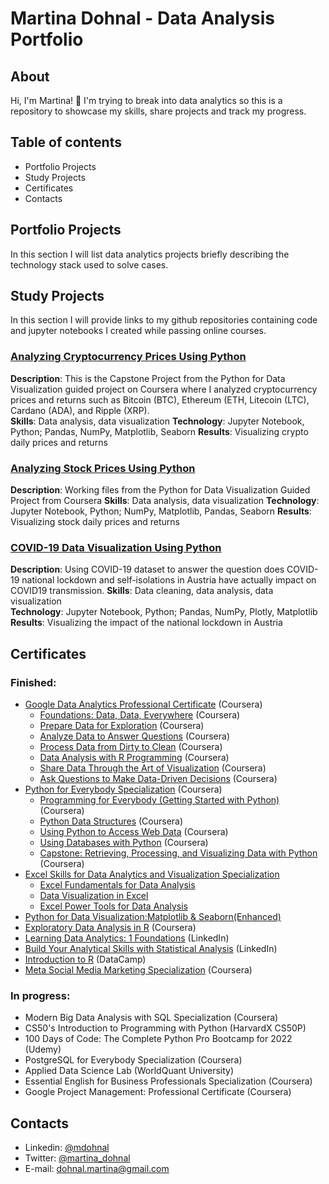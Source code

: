 # Martina Dohnal - Data Analysis Portfolio

## About

Hi, I'm Martina! 👋
I'm trying to break into data analytics so this is a repository to showcase my skills, share projects and track my progress.

## Table of contents
* Portfolio Projects
* Study Projects
* Certificates
* Contacts

## Portfolio Projects
In this section I will list data analytics projects briefly describing the technology stack used to solve cases.

## Study Projects
In this section I will provide links to my github repositories containing code and jupyter notebooks I created while passing online courses.

### [Analyzing Cryptocurrency Prices Using Python](https://github.com/MartinaDohnal/Various_Projects/tree/main/Cryptocurrency%20Prices)
**Description**: This is the Capstone Project from the Python for Data Visualization guided project on Coursera where I analyzed cryptocurrency prices and returns such as Bitcoin (BTC), Ethereum (ETH, Litecoin (LTC), Cardano (ADA), and Ripple (XRP).   
**Skills**: Data analysis, data visualization
**Technology**: Jupyter Notebook, Python; Pandas, NumPy, Matplotlib, Seaborn 
**Results**: Visualizing crypto daily prices and returns

### [Analyzing Stock Prices Using Python](https://github.com/MartinaDohnal/Various_Projects/tree/main/Stock%20Data)
**Description**: Working files from the Python for Data Visualization Guided Project from Coursera
**Skills**: Data analysis, data visualization
**Technology**: Jupyter Notebook, Python; NumPy, Matplotlib, Pandas, Seaborn
**Results**: Visualizing stock daily prices and returns

### [COVID-19 Data Visualization Using Python](https://github.com/MartinaDohnal/Various_Projects/tree/main/COVID-19)
**Description**: Using COVID-19 dataset to answer the question does COVID-19 national lockdown and self-isolations in Austria have actually impact on COVID19 transmission.
**Skills**: Data cleaning, data analysis, data visualization  
**Technology**: Jupyter Notebook, Python; Pandas, NumPy, Plotly, Matplotlib 
**Results**: Visualizing the impact of the national lockdown in Austria 

## Certificates
### Finished:
* [Google Data Analytics Professional Certificate](https://www.coursera.org/account/accomplishments/specialization/certificate/5UQRJZLUAFUL) (Coursera)
  * [Foundations: Data, Data, Everywhere](https://1drv.ms/b/s!Aj0Pe7UARYAvgc094kBm1yJ-z7KMmw?e=7WZHxO) (Coursera)
  * [Prepare Data for Exploration](https://1drv.ms/b/s!Aj0Pe7UARYAvgc1HPxohvkgLA0Mh3w?e=86EcYh) (Coursera)
  * [Analyze Data to Answer Questions](https://1drv.ms/b/s!Aj0Pe7UARYAvgc1IYj9mEP_392v5DA?e=Fs3Bd1) (Coursera)
  * [Process Data from Dirty to Clean](https://1drv.ms/b/s!Aj0Pe7UARYAvgc084HyTMtXuNil9cQ?e=xVzkrP) (Coursera)
  * [Data Analysis with R Programming](https://1drv.ms/b/s!Aj0Pe7UARYAvgc1ChjxwMUMM16I2vg?e=YL5hUI) (Coursera)
  * [Share Data Through the Art of Visualization](https://1drv.ms/b/s!Aj0Pe7UARYAvgc1Ks19L13-berfEzA?e=kzMSSo) (Coursera)
  * [Ask Questions to Make Data-Driven Decisions](https://1drv.ms/b/s!Aj0Pe7UARYAvgc1FUrm8_9RavMiL3g?e=wJ5c3v) (Coursera)
* [Python for Everybody Specialization](https://1drv.ms/b/s!Aj0Pe7UARYAvgfIsR3c6sLhS78SKZw?e=R9crfB) (Coursera)
  * [Programming for Everybody (Getting Started with Python)](https://1drv.ms/b/s!Aj0Pe7UARYAvgc1Erj8wd8rs9wljzA?e=BQQ4vc) (Coursera)
  * [Python Data Structures](https://1drv.ms/b/s!Aj0Pe7UARYAvgc1LcXq7BiSZ465PKw?e=2upSMc) (Coursera)
  * [Using Python to Access Web Data](https://1drv.ms/b/s!Aj0Pe7UARYAvge8PH7q3hPDW7nNkGA?e=YCMPA2) (Coursera)
  * [Using Databases with Python](https://1drv.ms/b/s!Aj0Pe7UARYAvgfItGyWQ695mexMIMg?e=WDBDgr) (Coursera)
  * [Capstone: Retrieving, Processing, and Visualizing Data with Python](https://1drv.ms/b/s!Aj0Pe7UARYAvgfIxyd8kKx3pXitSoA?e=g1SBHO) (Coursera)
* [Excel Skills for Data Analytics and Visualization Specialization](https://1drv.ms/b/s!Aj0Pe7UARYAvgfskG8SX4ZURtd2bhg?e=a8bkPv)
  * [Excel Fundamentals for Data Analysis](https://1drv.ms/b/s!Aj0Pe7UARYAvgfc3o6alLLt7pI3Z6w?e=oBsU7J)
  * [Data Visualization in Excel](https://1drv.ms/b/s!Aj0Pe7UARYAvgflVOGA7T1z6lDojOA?e=EWoScI)
  * [Excel Power Tools for Data Analysis](https://1drv.ms/b/s!Aj0Pe7UARYAvgfsnHZ0jWmkRZu5--Q?e=c2enIP)
* [Python for Data Visualization:Matplotlib & Seaborn(Enhanced)](https://1drv.ms/b/s!Aj0Pe7UARYAvgftZwDkirG4plYRBZg?e=8JiV0c)
* [Exploratory Data Analysis in R](https://1drv.ms/b/s!Aj0Pe7UARYAvgc1QnXWb2gjBFdNt3Q?e=el8jsT) (Coursera)
* [Learning Data Analytics: 1 Foundations](https://1drv.ms/b/s!Aj0Pe7UARYAvgc1V-rqBkVuLY876oA?e=OE45f0) (LinkedIn)
* [Build Your Analytical Skills with Statistical Analysis](https://www.linkedin.com/learning/paths/build-your-analytical-skills-with-statistical-analysis) (LinkedIn)
* [Introduction to R](https://1drv.ms/b/s!Aj0Pe7UARYAvgc07JGTYtEm7N6aBsQ?e=YTs4Eu) (DataCamp)
* [Meta Social Media Marketing Specialization](https://1drv.ms/b/s!Aj0Pe7UARYAvgc0_G9rpN5_7DljUJg?e=6WI4Vn) (Coursera)
### In progress: 
* Modern Big Data Analysis with SQL Specialization (Coursera)
* CS50's Introduction to Programming with Python (HarvardX CS50P)
* 100 Days of Code: The Complete Python Pro Bootcamp for 2022 (Udemy)
* PostgreSQL for Everybody Specialization (Coursera)
* Applied Data Science Lab (WorldQuant University)
* Essential English for Business Professionals Specialization (Coursera)
* Google Project Management: Professional Certificate (Coursera)

## Contacts
* Linkedin: [@mdohnal](https://www.linkedin.com/in/mdohnal/)
* Twitter: [@martina_dohnal](https://twitter.com/dohnalica)
* E-mail: dohnal.martina@gmail.com
